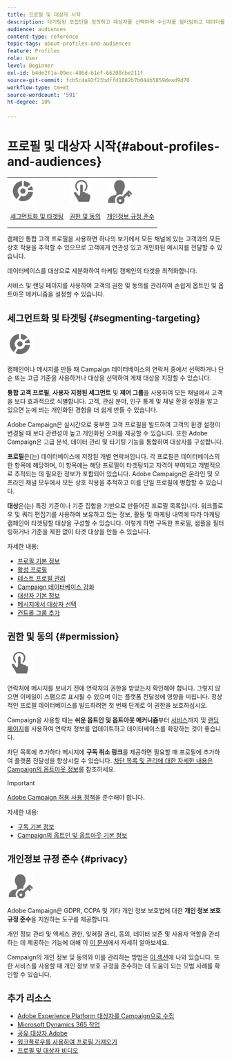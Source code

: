 ```yaml
---
title: 프로필 및 대상자 시작
description: 타기팅된 모집단을 정의하고 대상자를 선택하며 수신자를 필터링하고 데이터를 수집하며 프로필을 업데이트합니다.
audience: audiences
content-type: reference
topic-tags: about-profiles-and-audiences
feature: Profiles
role: User
level: Beginner
exl-id: b4de2f1a-09ec-486d-b1ef-66208cbe211f
source-git-commit: fcb5c4a92f23bdffd1082b7b044b5859dead9d70
workflow-type: tm+mt
source-wordcount: '591'
ht-degree: 10%

---
```


# 프로필 및 대상자 시작{#about-profiles-and-audiences}

<table>
<tr>
<td><img src="assets/do-not-localize/icon_segment.svg" width="60px"><p><a href="#segmenting-targeting">세그먼트화 및 타겟팅</a></p></td>
<td><img src="assets/do-not-localize/icon_permission.svg" width="60px"><p><a href="#permission">권한 및 동의</a></p></td>
<td><img src="assets/do-not-localize/icon_privacy.svg" width="60px"><p><a href="#privacy">개인정보 규정 준수</a></p></td></tr>
</table>

캠페인 통합 고객 프로필을 사용하면 하나의 보기에서 모든 채널에 있는 고객과의 모든 상호 작용을 추적할 수 있으므로 고객에게 연관성 있고 개인화된 메시지를 전달할 수 있습니다.

데이터베이스를 대상으로 세분화하여 마케팅 캠페인의 타겟을 최적화합니다.

서비스 및 랜딩 페이지를 사용하여 고객의 권한 및 동의를 관리하여 손쉽게 옵트인 및 옵트아웃 메커니즘을 설정할 수 있습니다.

## 세그먼트화 및 타겟팅 {#segmenting-targeting}

<img src="assets/do-not-localize/icon_segment.svg" width="60px">

캠페인이나 메시지를 만들 때 Campaign 데이터베이스의 연락처 중에서 선택하거나 단순 또는 고급 기준을 사용하거나 대상을 선택하여 게재 대상을 지정할 수 있습니다.

**통합 고객 프로필**, **사용자 지정된 세그먼트** 및 **제어 그룹**&#x200B;을 사용하여 모든 채널에서 고객을 보다 효과적으로 식별합니다. 고객, 관심 분야, 인구 통계 및 채널 환경 설정을 알고 있으면 눈에 띄는 개인화된 경험을 더 쉽게 만들 수 있습니다.

Adobe Campaign은 실시간으로 풍부한 고객 프로필을 빌드하여 고객의 환경 설정이 변경될 때 보다 관련성이 높고 개인화된 오퍼를 제공할 수 있습니다. 또한 Adobe Campaign은 고급 분석, 데이터 관리 및 타기팅 기능을 통합하여 대상자를 구성합니다.

**프로필**&#x200B;은(는) 데이터베이스에 저장된 개별 연락처입니다. 각 프로필은 데이터베이스의 한 항목에 해당하며, 이 항목에는 해당 프로필이 타겟팅되고 자격이 부여되고 개별적으로 추적되는 데 필요한 정보가 포함되어 있습니다. Adobe Campaign은 온라인 및 오프라인 채널 모두에서 모든 상호 작용을 추적하고 이를 단일 프로필에 병합할 수 있습니다.

**대상**&#x200B;은(는) 특정 기준이나 기준 집합을 기반으로 만들어진 프로필 목록입니다. 워크플로우 및 쿼리 편집기를 사용하여 보유하고 있는 정보, 활동 및 마케팅 내역에 따라 마케팅 캠페인이 타겟팅할 대상을 구성할 수 있습니다. 이렇게 하면 구독한 프로필, 샘플을 필터링하거나 기준을 제한 없이 타겟 대상을 만들 수 있습니다.

자세한 내용:

* [프로필 기본 정보](../../audiences/using/about-profiles.md)
* [활성 프로필](../../audiences/using/active-profiles.md)
* [테스트 프로필 관리](../../audiences/using/managing-test-profiles.md)
* [Campaign 데이터베이스 강화](../../audiences/using/enriching-campaign-database.md)
* [대상자 기본 정보](../../audiences/using/about-audiences.md)
* [메시지에서 대상자 선택](../../audiences/using/selecting-an-audience-in-a-message.md)
* [컨트롤 그룹 추가](../../sending/using/control-group.md)

## 권한 및 동의 {#permission}

<img src="assets/do-not-localize/icon_permission.svg"  width="60px">

연락처에 메시지를 보내기 전에 연락처의 권한을 받았는지 확인해야 합니다. 그렇지 않으면 이메일이 스팸으로 표시될 수 있으며 이는 플랫폼 전달성에 영향을 미칩니다. 정상적인 프로필 데이터베이스를 빌드하려면 첫 번째 단계로 이 권한을 보호하십시오.

Campaign을 사용할 때는 **쉬운 옵트인 및 옵트아웃 메커니즘**&#x200B;부터 [서비스](../../audiences/using/creating-a-service.md)까지 및 [랜딩 페이지](../../channels/using/getting-started-with-landing-pages.md)를 사용하여 연락처 정보를 업데이트하고 데이터베이스를 확장하는 것이 좋습니다.

차단 목록에 추가하다 메시지에 **구독 취소 링크**&#x200B;를 제공하면 필요할 때 프로필에 추가하여 플랫폼 전달성을 향상시킬 수 있습니다. [차단 목록 및 관리에 대한 자세한 내용은 Campaign의 옵트아웃 정보](../../audiences/using/about-opt-in-and-opt-out-in-campaign.md)를 참조하세요.

>[!IMPORTANT]
>
>[Adobe Campaign 허용 사용 정책](https://www.adobe.com/legal/terms/aup.html)을 준수해야 합니다.

자세한 내용:

* [구독 기본 정보](../../audiences/using/about-subscriptions.md)
* [Campaign의 옵트인 및 옵트아웃 기본 정보](../../audiences/using/about-opt-in-and-opt-out-in-campaign.md)

## 개인정보 규정 준수 {#privacy}

<img src="assets/do-not-localize/icon_privacy.svg" width="60px">

Adobe Campaign은 GDPR, CCPA 및 기타 개인 정보 보호법에 대한 **개인 정보 보호 규정 준수**&#x200B;을 지원하는 도구를 제공합니다.

개인 정보 관리 및 액세스 권한, 잊혀질 권리, 동의, 데이터 보존 및 사용자 역할을 관리하는 데 제공하는 기능에 대해 이 [이 문서](https://helpx.adobe.com/kr/campaign/kb/campaign-privacy.html)에서 자세히 알아보세요.

Campaign의 개인 정보 및 동의와 이를 관리하는 방법은 [이 섹션](../../start/using/privacy.md)에 나와 있습니다. 또한 서비스를 사용할 때 개인 정보 보호 규정을 준수하는 데 도움이 되는 모범 사례를 확인할 수 있습니다.

## 추가 리소스

* [Adobe Experience Platform 대상자를 Campaign으로 수집](../../integrating/using/ingest-aep-data.md)
* [Microsoft Dynamics 365 작업](../../integrating/using/d365-acs-get-started.md)
* [공유 대상자 Adobe](../../integrating/using/sharing-audiences-with-audience-manager-or-people-core-service.md)
* [워크플로우를 사용하여 프로필 가져오기](../../automating/using/creating-import-workflow-templates.md)
* [프로필 및 대상자 비디오](https://experienceleague.adobe.com/docs/campaign-standard-learn/tutorials/profiles-and-audiences/creating-profiles-and-audiences.html?lang=ko)
